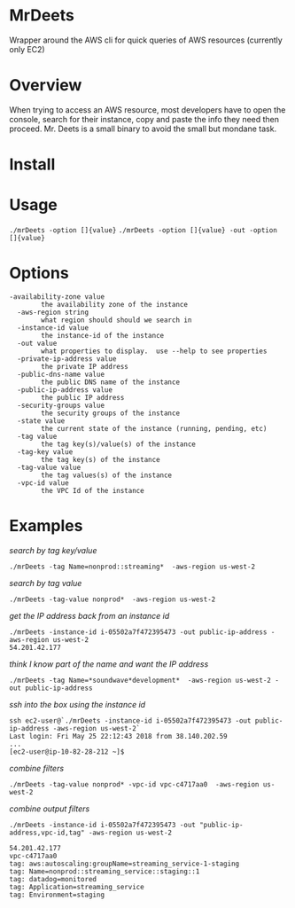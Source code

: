 # MrDeets
Wrapper around the AWS cli for quick queries of AWS resources (currently only EC2) 

# Overview
When trying to access an AWS resource, most developers have to open the console, search for their instance, copy and paste the info they need then proceed.  Mr. Deets is a small binary to avoid the small but mondane task.  

# Install


# Usage 
` ./mrDeets -option []{value} ` 
` ./mrDeets -option []{value} -out -option []{value} ` 

# Options
```shell
-availability-zone value
    	the availability zone of the instance
  -aws-region string
    	what region should should we search in
  -instance-id value
    	the instance-id of the instance
  -out value
    	what properties to display.  use --help to see properties
  -private-ip-address value
    	the private IP address
  -public-dns-name value
    	the public DNS name of the instance
  -public-ip-address value
    	the public IP address
  -security-groups value
    	the security groups of the instance
  -state value
    	the current state of the instance (running, pending, etc)
  -tag value
    	the tag key(s)/value(s) of the instance
  -tag-key value
    	the tag key(s) of the instance
  -tag-value value
    	the tag values(s) of the instance
  -vpc-id value
    	the VPC Id of the instance
```

# Examples 
*search by tag key/value*
```shell 
./mrDeets -tag Name=nonprod::streaming*  -aws-region us-west-2
```
*search by tag value*
```shell 
./mrDeets -tag-value nonprod*  -aws-region us-west-2
```
*get the IP address back from an instance id* 
```shell  
./mrDeets -instance-id i-05502a7f472395473 -out public-ip-address -aws-region us-west-2
54.201.42.177
```
*think I know part of the name and want the IP address* 
```shell 
./mrDeets -tag Name=*soundwave*development*  -aws-region us-west-2 -out public-ip-address
```
*ssh into the box using the instance id*
```shell 
ssh ec2-user@`./mrDeets -instance-id i-05502a7f472395473 -out public-ip-address -aws-region us-west-2`
Last login: Fri May 25 22:12:43 2018 from 38.140.202.59
...
[ec2-user@ip-10-82-28-212 ~]$
```
*combine filters* 
```shell 
./mrDeets -tag-value nonprod* -vpc-id vpc-c4717aa0  -aws-region us-west-2
``` 
*combine output filters*
``` shell 
./mrDeets -instance-id i-05502a7f472395473 -out "public-ip-address,vpc-id,tag" -aws-region us-west-2

54.201.42.177
vpc-c4717aa0
tag: aws:autoscaling:groupName=streaming_service-1-staging
tag: Name=nonprod::streaming_service::staging::1
tag: datadog=monitored
tag: Application=streaming_service
tag: Environment=staging
```
 
